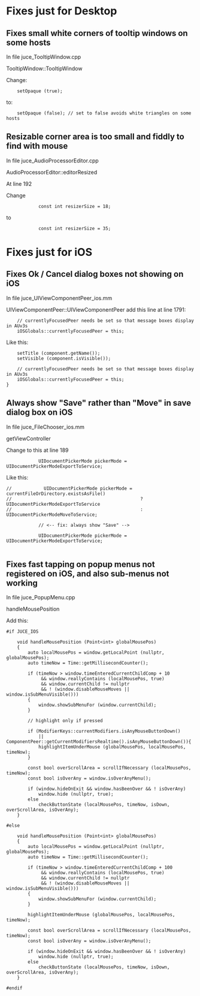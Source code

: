 Fixes just for Desktop
======================


Fixes small white corners of tooltip windows on some hosts
-----------------------------------------------------------

In file juce_TooltipWindow.cpp

TooltipWindow::TooltipWindow

Change:

```
    setOpaque (true);
```

to: 
```
    setOpaque (false); // set to false avoids white triangles on some hosts
```



Resizable corner area is too small and fiddly to find with mouse
-----------------------------------------------------------------

In file juce_AudioProcessorEditor.cpp

AudioProcessorEditor::editorResized

At line 192

Change 
```
            const int resizerSize = 18;
```
to 
```
            const int resizerSize = 35;
```



Fixes just for iOS
==================


Fixes Ok / Cancel dialog boxes not showing on iOS
--------------------------------------------------

In file juce_UIViewComponentPeer_ios.mm

UIViewComponentPeer::UIViewComponentPeer add this line at line 1791:


```
    // currentlyFocusedPeer needs be set so that message boxes display in AUv3s
    iOSGlobals::currentlyFocusedPeer = this;
```


Like this:
```
    setTitle (component.getName());
    setVisible (component.isVisible());
    
    // currentlyFocusedPeer needs be set so that message boxes display in AUv3s
    iOSGlobals::currentlyFocusedPeer = this;
}
```




Always show "Save" rather than "Move" in save dialog box on iOS
----------------------------------------------------------------

In file juce_FileChooser_ios.mm

getViewController

Change to this at line 189
```
            UIDocumentPickerMode pickerMode = UIDocumentPickerModeExportToService;
```
Like this:

``````
//            UIDocumentPickerMode pickerMode = currentFileOrDirectory.existsAsFile()
//                                                ? UIDocumentPickerModeExportToService
//                                                : UIDocumentPickerModeMoveToService;

            // <-- fix: always show "Save" -->
            
            UIDocumentPickerMode pickerMode = UIDocumentPickerModeExportToService;
            
``````



Fixes fast tapping on popup menus not registered on iOS, and also sub-menus not working
--------------------------------------------------------------------------------------

In file juce_PopupMenu.cpp

handleMousePosition

Add this:

```
#if JUCE_IOS
    
    void handleMousePosition (Point<int> globalMousePos)
    {
        auto localMousePos = window.getLocalPoint (nullptr, globalMousePos);
        auto timeNow = Time::getMillisecondCounter();
        
        if (timeNow > window.timeEnteredCurrentChildComp + 10
             && window.reallyContains (localMousePos, true)
             && window.currentChild != nullptr
             && ! (window.disableMouseMoves || window.isSubMenuVisible()))
        {
            window.showSubMenuFor (window.currentChild);
        }
        
        // highlight only if pressed
        
        if (ModifierKeys::currentModifiers.isAnyMouseButtonDown()
            || ComponentPeer::getCurrentModifiersRealtime().isAnyMouseButtonDown()){
            highlightItemUnderMouse (globalMousePos, localMousePos, timeNow);
        }
        
        const bool overScrollArea = scrollIfNecessary (localMousePos, timeNow);
        const bool isOverAny = window.isOverAnyMenu();
        
        if (window.hideOnExit && window.hasBeenOver && ! isOverAny)
            window.hide (nullptr, true);
        else
            checkButtonState (localMousePos, timeNow, isDown, overScrollArea, isOverAny);
    }

#else
    
    void handleMousePosition (Point<int> globalMousePos)
    {
        auto localMousePos = window.getLocalPoint (nullptr, globalMousePos);
        auto timeNow = Time::getMillisecondCounter();

        if (timeNow > window.timeEnteredCurrentChildComp + 100
             && window.reallyContains (localMousePos, true)
             && window.currentChild != nullptr
             && ! (window.disableMouseMoves || window.isSubMenuVisible()))
        {
            window.showSubMenuFor (window.currentChild);
        }

        highlightItemUnderMouse (globalMousePos, localMousePos, timeNow);

        const bool overScrollArea = scrollIfNecessary (localMousePos, timeNow);
        const bool isOverAny = window.isOverAnyMenu();

        if (window.hideOnExit && window.hasBeenOver && ! isOverAny)
            window.hide (nullptr, true);
        else
            checkButtonState (localMousePos, timeNow, isDown, overScrollArea, isOverAny);
    }
    
#endif

```

